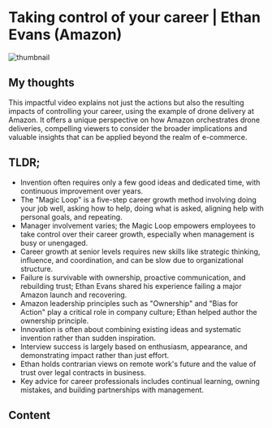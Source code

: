 <!-- Message: 95 -->
# Taking control of your career | Ethan Evans (Amazon)
![thumbnail](https://i.ytimg.com/vi/GB0P0_nFPTA/maxresdefault.jpg)

## My thoughts

This impactful video explains not just the actions but also the resulting impacts of controlling your career, using the example of drone delivery at Amazon. It offers a unique perspective on how Amazon orchestrates drone deliveries, compelling viewers to consider the broader implications and valuable insights that can be applied beyond the realm of e-commerce.

## TLDR;
- Invention often requires only a few good ideas and dedicated time, with continuous improvement over years.
- The "Magic Loop" is a five-step career growth method involving doing your job well, asking how to help, doing what is asked, aligning help with personal goals, and repeating.
- Manager involvement varies; the Magic Loop empowers employees to take control over their career growth, especially when management is busy or unengaged.
- Career growth at senior levels requires new skills like strategic thinking, influence, and coordination, and can be slow due to organizational structure.
- Failure is survivable with ownership, proactive communication, and rebuilding trust; Ethan Evans shared his experience failing a major Amazon launch and recovering.
- Amazon leadership principles such as "Ownership" and "Bias for Action" play a critical role in company culture; Ethan helped author the ownership principle.
- Innovation is often about combining existing ideas and systematic invention rather than sudden inspiration.
- Interview success is largely based on enthusiasm, appearance, and demonstrating impact rather than just effort.
- Ethan holds contrarian views on remote work's future and the value of trust over legal contracts in business.
- Key advice for career professionals includes continual learning, owning mistakes, and building partnerships with management.



## Content


